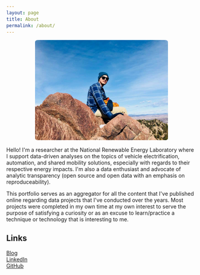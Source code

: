 ```yaml
---
layout: page
title: About
permalink: /about/
---
```

<img src="/img/profile.jpg" alt='Brennan hiking' style="width: 70%; margin: auto; display: block; border-radius:2%"><br>
Hello! I'm a researcher at the National Renewable Energy Laboratory where I support data-driven analyses on the topics of vehicle electrification, automation, and shared mobility solutions, especially with regards to their respective energy impacts. I'm also a data enthusiast and advocate of analytic transparency (open source and open data with an emphasis on reproduceability).   

This portfolio serves as an aggregator for all the content that I've published online regarding data projects that I've conducted over the years. Most projects were completed in my own time at my own interest to serve the purpose of satisfying a curiosity or as an excuse to learn/practice a technique or technology that is interesting to me.  

## Links
<a href="https://www.medium.com/@bborlaug">Blog</a>  
<a href="https://www.linkedin.com/in/brennanborlaug/">LinkedIn</a>  
<a href="https://github.com/bborlaug">GitHub</a>  
